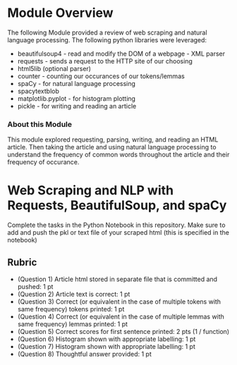 # Module Overview

The following Module provided a review of web scraping and natural language processing. The following python libraries were leveraged:
* beautifulsoup4 - read and modify the DOM of a webpage - XML parser
* requests - sends a request to the HTTP site of our choosing
* html5lib (optional parser)
* counter - counting our occurances of our tokens/lemmas
* spaCy - for natural language processing
* spacytextblob
* matplotlib.pyplot -  for histogram plotting
* pickle - for writing and reading an article

### About this Module
This module explored requesting, parsing, writing, and reading an HTML article. Then taking the article and using natural language processing to understand the frequency of common words throughout the article and their frequency of occurance. 

# Web Scraping and NLP with Requests, BeautifulSoup, and spaCy

Complete the tasks in the Python Notebook in this repository.
Make sure to add and push the pkl or text file of your scraped html (this is specified in the notebook)

## Rubric

* (Question 1) Article html stored in separate file that is committed and pushed: 1 pt
* (Question 2) Article text is correct: 1 pt
* (Question 3) Correct (or equivalent in the case of multiple tokens with same frequency) tokens printed: 1 pt
* (Question 4) Correct (or equivalent in the case of multiple lemmas with same frequency) lemmas printed: 1 pt
* (Question 5) Correct scores for first sentence printed: 2 pts (1 / function)
* (Question 6) Histogram shown with appropriate labelling: 1 pt
* (Question 7) Histogram shown with appropriate labelling: 1 pt
* (Question 8) Thoughtful answer provided: 1 pt
